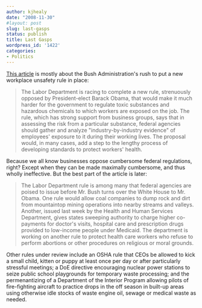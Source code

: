 ```yaml
---
author: kjhealy
date: "2008-11-30"
#layout: post
slug: last-gasps
status: publish
title: Last Gasps
wordpress_id: '1422'
categories:
- Politics
---
```


[This article](http://www.nytimes.com/2008/11/30/washington/30labor.html?partner=permalink&exprod=permalink) is mostly about the Bush Administration's rush to put a new workplace unsafety rule in place:

> The Labor Department is racing to complete a new rule, strenuously opposed by President-elect Barack Obama, that would make it much harder for the government to regulate toxic substances and hazardous chemicals to which workers are exposed on the job. The rule, which has strong support from business groups, says that in assessing the risk from a particular substance, federal agencies should gather and analyze "industry-by-industry evidence" of employees' exposure to it during their working lives. The proposal would, in many cases, add a step to the lengthy process of developing standards to protect workers' health.

Because we all know businesses oppose cumbersome federal regulations, right? Except when they can be made maximally cumbersome, and thus wholly ineffective. But the best part of the article is later:

> The Labor Department rule is among many that federal agencies are poised to issue before Mr. Bush turns over the White House to Mr. Obama. One rule would allow coal companies to dump rock and dirt from mountaintop mining operations into nearby streams and valleys. Another, issued last week by the Health and Human Services Department, gives states sweeping authority to charge higher co-payments for doctor's visits, hospital care and prescription drugs provided to low-income people under Medicaid. The department is working on another rule to protect health care workers who refuse to perform abortions or other procedures on religious or moral grounds.

Other rules under review include an OSHA rule that CEOs be allowed to kick a small child, kitten or puppy at least once per day or after particularly stressful meetings; a DoE directive encouraging nuclear power stations to seize public school playgrounds for temporary waste processing; and the permenantizing of a Department of the Interior Program allowing pilots of fire-fighting aircraft to practice drops in the off season in built-up areas using otherwise idle stocks of waste engine oil, sewage or medical waste as needed.
